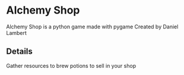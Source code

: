 # Alchemy Shop
Alchemy Shop is a python game made with pygame
Created by Daniel Lambert

## Details
Gather resources to brew potions to sell in your shop
